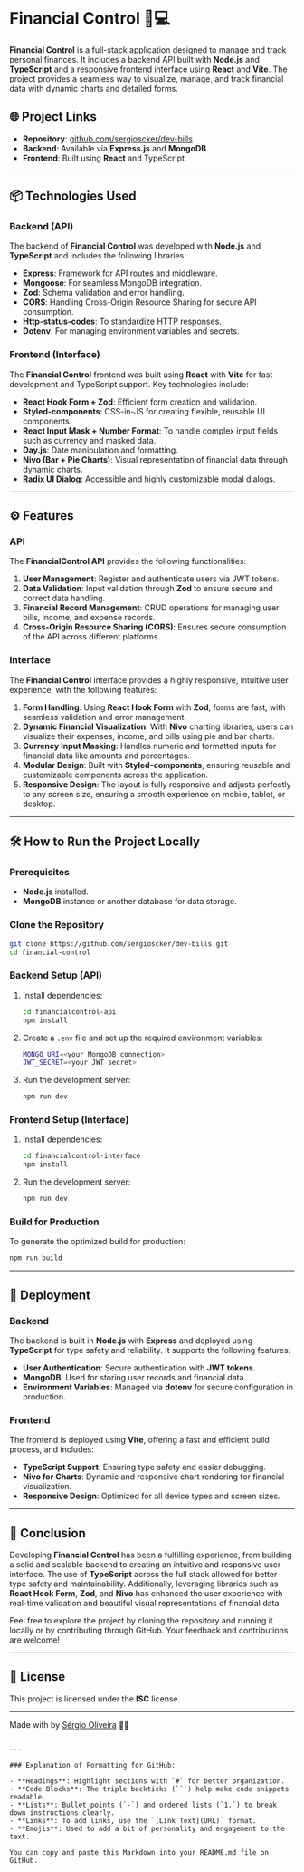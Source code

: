 # Financial Control 💼💻

**Financial Control** is a full-stack application designed to manage and track personal finances. It includes a backend API built with **Node.js** and **TypeScript** and a responsive frontend interface using **React** and **Vite**. The project provides a seamless way to visualize, manage, and track financial data with dynamic charts and detailed forms.

## 🌐 Project Links
- **Repository**: [github.com/sergioscker/dev-bills](https://github.com/sergioscker/dev-bills)
- **Backend**: Available via **Express.js** and **MongoDB**.
- **Frontend**: Built using **React** and TypeScript.

---

## 📦 Technologies Used

### Backend (API)
The backend of **Financial Control** was developed with **Node.js** and **TypeScript** and includes the following libraries:

- **Express**: Framework for API routes and middleware.
- **Mongoose**: For seamless MongoDB integration.
- **Zod**: Schema validation and error handling.
- **CORS**: Handling Cross-Origin Resource Sharing for secure API consumption.
- **Http-status-codes**: To standardize HTTP responses.
- **Dotenv**: For managing environment variables and secrets.

### Frontend (Interface)
The **Financial Control** frontend was built using **React** with **Vite** for fast development and TypeScript support. Key technologies include:

- **React Hook Form + Zod**: Efficient form creation and validation.
- **Styled-components**: CSS-in-JS for creating flexible, reusable UI components.
- **React Input Mask + Number Format**: To handle complex input fields such as currency and masked data.
- **Day.js**: Date manipulation and formatting.
- **Nivo (Bar + Pie Charts)**: Visual representation of financial data through dynamic charts.
- **Radix UI Dialog**: Accessible and highly customizable modal dialogs.

---

## ⚙️ Features

### API
The **FinancialControl API** provides the following functionalities:

1. **User Management**: Register and authenticate users via JWT tokens.
2. **Data Validation**: Input validation through **Zod** to ensure secure and correct data handling.
3. **Financial Record Management**: CRUD operations for managing user bills, income, and expense records.
4. **Cross-Origin Resource Sharing (CORS)**: Ensures secure consumption of the API across different platforms.

### Interface
The **Financial Control** interface provides a highly responsive, intuitive user experience, with the following features:

1. **Form Handling**: Using **React Hook Form** with **Zod**, forms are fast, with seamless validation and error management.
2. **Dynamic Financial Visualization**: With **Nivo** charting libraries, users can visualize their expenses, income, and bills using pie and bar charts.
3. **Currency Input Masking**: Handles numeric and formatted inputs for financial data like amounts and percentages.
4. **Modular Design**: Built with **Styled-components**, ensuring reusable and customizable components across the application.
5. **Responsive Design**: The layout is fully responsive and adjusts perfectly to any screen size, ensuring a smooth experience on mobile, tablet, or desktop.

---

## 🛠️ How to Run the Project Locally

### Prerequisites
- **Node.js** installed.
- **MongoDB** instance or another database for data storage.

### Clone the Repository
```bash
git clone https://github.com/sergioscker/dev-bills.git
cd financial-control
```

### Backend Setup (API)
1. Install dependencies:
   ```bash
   cd financialcontrol-api
   npm install
   ```
2. Create a `.env` file and set up the required environment variables:
   ```bash
   MONGO_URI=<your MongoDB connection>
   JWT_SECRET=<your JWT secret>
   ```
3. Run the development server:
   ```bash
   npm run dev
   ```

### Frontend Setup (Interface)
1. Install dependencies:
   ```bash
   cd financialcontrol-interface
   npm install
   ```
2. Run the development server:
   ```bash
   npm run dev
   ```

### Build for Production
To generate the optimized build for production:
```bash
npm run build
```

---

## 🚀 Deployment

### Backend
The backend is built in **Node.js** with **Express** and deployed using **TypeScript** for type safety and reliability. It supports the following features:
- **User Authentication**: Secure authentication with **JWT tokens**.
- **MongoDB**: Used for storing user records and financial data.
- **Environment Variables**: Managed via **dotenv** for secure configuration in production.

### Frontend
The frontend is deployed using **Vite**, offering a fast and efficient build process, and includes:
- **TypeScript Support**: Ensuring type safety and easier debugging.
- **Nivo for Charts**: Dynamic and responsive chart rendering for financial visualization.
- **Responsive Design**: Optimized for all device types and screen sizes.

---

## 🎉 Conclusion

Developing **Financial Control** has been a fulfilling experience, from building a solid and scalable backend to creating an intuitive and responsive user interface. The use of **TypeScript** across the full stack allowed for better type safety and maintainability. Additionally, leveraging libraries such as **React Hook Form**, **Zod**, and **Nivo** has enhanced the user experience with real-time validation and beautiful visual representations of financial data.

Feel free to explore the project by cloning the repository and running it locally or by contributing through GitHub. Your feedback and contributions are welcome!

---

## 📝 License
This project is licensed under the **ISC** license.

---

Made with by [Sérgio Oliveira](https://github.com/sergioscker) 👨‍💻
```

---

### Explanation of Formatting for GitHub:

- **Headings**: Highlight sections with `#` for better organization.
- **Code Blocks**: The triple backticks (```) help make code snippets readable.
- **Lists**: Bullet points (`-`) and ordered lists (`1.`) to break down instructions clearly.
- **Links**: To add links, use the `[Link Text](URL)` format.
- **Emojis**: Used to add a bit of personality and engagement to the text.

You can copy and paste this Markdown into your README.md file on GitHub.
